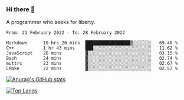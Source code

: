 ### Hi there 👋

<!--
**shejialuo/shejialuo** is a ✨ _special_ ✨ repository because its `README.md` (this file) appears on your GitHub profile.

Here are some ideas to get you started:

- 🔭 I’m currently working on ...
- 🌱 I’m currently learning ...
- 👯 I’m looking to collaborate on ...
- 🤔 I’m looking for help with ...
- 💬 Ask me about ...
- 📫 How to reach me: ...
- 😄 Pronouns: ...
- ⚡ Fun fact: ...
-->

A programmer who seeks for liberty.

<!--START_SECTION:waka-->

```text
From: 21 February 2022 - To: 28 February 2022

Markdown      10 hrs 20 mins  █████████████████▒░░░░░░░   69.40 %
C++           1 hr 43 mins    ███░░░░░░░░░░░░░░░░░░░░░░   11.62 %
JavaScript    28 mins         ▓░░░░░░░░░░░░░░░░░░░░░░░░   03.15 %
Bash          24 mins         ▓░░░░░░░░░░░░░░░░░░░░░░░░   02.74 %
muttrc        23 mins         ▓░░░░░░░░░░░░░░░░░░░░░░░░   02.67 %
CMake         22 mins         ▓░░░░░░░░░░░░░░░░░░░░░░░░   02.57 %
```

<!--END_SECTION:waka-->

[![Anurag's GitHub stats](https://github-readme-stats.vercel.app/api?username=shejialuo&show_icons=true&theme=dracula)](https://github.com/anuraghazra/github-readme-stats)

[![Top Langs](https://github-readme-stats.vercel.app/api/top-langs/?username=shejialuo&layout=compact&hide=javascript,html,css,typescript,tex)](https://github.com/anuraghazra/github-readme-stats)
